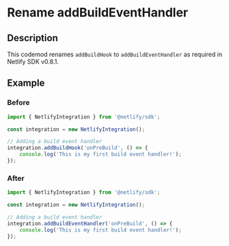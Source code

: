 # Rename addBuildEventHandler

## Description

This codemod renames `addBuildHook` to `addBuildEventHandler` as required in Netlify SDK v0.8.1.

## Example

### Before

```jsx
import { NetlifyIntegration } from '@netlify/sdk';

const integration = new NetlifyIntegration();

// Adding a build event handler
integration.addBuildHook('onPreBuild', () => {
	console.log('This is my first build event handler!');
});
```

### After

```jsx
import { NetlifyIntegration } from '@netlify/sdk';

const integration = new NetlifyIntegration();

// Adding a build event handler
integration.addBuildEventHandler('onPreBuild', () => {
	console.log('This is my first build event handler!');
});
```

